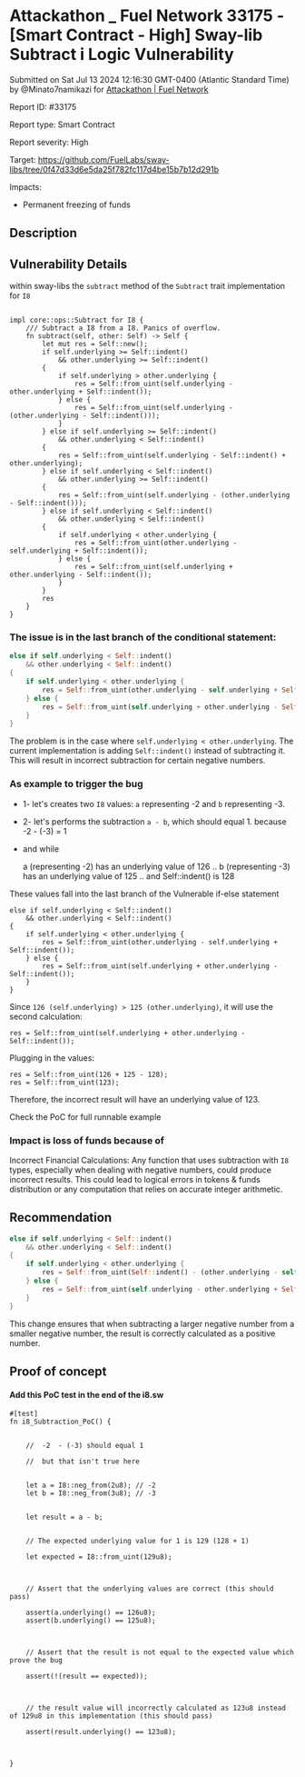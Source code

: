 # Attackathon \_ Fuel Network 33175 - \[Smart Contract - High] Sway-lib Subtract i Logic Vulnerability

Submitted on Sat Jul 13 2024 12:16:30 GMT-0400 (Atlantic Standard Time) by @Minato7namikazi for [Attackathon | Fuel Network](https://immunefi.com/bounty/fuel-network-attackathon/)

Report ID: #33175

Report type: Smart Contract

Report severity: High

Target: https://github.com/FuelLabs/sway-libs/tree/0f47d33d6e5da25f782fc117d4be15b7b12d291b

Impacts:

* Permanent freezing of funds

## Description

## Vulnerability Details

within sway-libs the `subtract` method of the `Subtract` trait implementation for `I8`

```

impl core::ops::Subtract for I8 {
    /// Subtract a I8 from a I8. Panics of overflow.
    fn subtract(self, other: Self) -> Self {
        let mut res = Self::new();
        if self.underlying >= Self::indent()
            && other.underlying >= Self::indent()
        {
            if self.underlying > other.underlying {
                res = Self::from_uint(self.underlying - other.underlying + Self::indent());
            } else {
                res = Self::from_uint(self.underlying - (other.underlying - Self::indent()));
            }
        } else if self.underlying >= Self::indent()
            && other.underlying < Self::indent()
        {
            res = Self::from_uint(self.underlying - Self::indent() + other.underlying);
        } else if self.underlying < Self::indent()
            && other.underlying >= Self::indent()
        {
            res = Self::from_uint(self.underlying - (other.underlying - Self::indent()));
        } else if self.underlying < Self::indent()
            && other.underlying < Self::indent()
        {
            if self.underlying < other.underlying {
                res = Self::from_uint(other.underlying - self.underlying + Self::indent());
            } else {
                res = Self::from_uint(self.underlying + other.underlying - Self::indent());
            }
        }
        res
    }
}
```

### The issue is in the last branch of the conditional statement:

```rust
else if self.underlying < Self::indent()
    && other.underlying < Self::indent()
{
    if self.underlying < other.underlying {
        res = Self::from_uint(other.underlying - self.underlying + Self::indent());
    } else {
        res = Self::from_uint(self.underlying + other.underlying - Self::indent());
    }
}
```

The problem is in the case where `self.underlying < other.underlying`. The current implementation is adding `Self::indent()` instead of subtracting it. This will result in incorrect subtraction for certain negative numbers.

### As example to trigger the bug

* 1- let's creates two `I8` values: `a` representing -2 and `b` representing -3.
* 2- let's performs the subtraction `a - b`, which should equal 1. because -2 - (-3) = 1
*   and while

    a (representing -2) has an underlying value of 126 .. b (representing -3) has an underlying value of 125 .. and Self::indent() is 128

These values fall into the last branch of the Vulnerable if-else statement

```
else if self.underlying < Self::indent()
    && other.underlying < Self::indent()
{
    if self.underlying < other.underlying {
        res = Self::from_uint(other.underlying - self.underlying + Self::indent());
    } else {
        res = Self::from_uint(self.underlying + other.underlying - Self::indent());
    }
}
```

Since `126 (self.underlying) > 125 (other.underlying)`, it will use the second calculation:

```
res = Self::from_uint(self.underlying + other.underlying - Self::indent());
```

Plugging in the values:

```
res = Self::from_uint(126 + 125 - 128);
res = Self::from_uint(123);
```

Therefore, the incorrect result will have an underlying value of 123.

Check the PoC for full runnable example

### Impact is loss of funds because of

Incorrect Financial Calculations: Any function that uses subtraction with `I8` types, especially when dealing with negative numbers, could produce incorrect results. This could lead to logical errors in tokens & funds distribution or any computation that relies on accurate integer arithmetic.

## Recommendation

```rust
else if self.underlying < Self::indent()
    && other.underlying < Self::indent()
{
    if self.underlying < other.underlying {
        res = Self::from_uint(Self::indent() - (other.underlying - self.underlying));
    } else {
        res = Self::from_uint(self.underlying - other.underlying + Self::indent());
    }
}
```

This change ensures that when subtracting a larger negative number from a smaller negative number, the result is correctly calculated as a positive number.

## Proof of concept

#### Add this PoC test in the end of the i8.sw

```
#[test]
fn i8_Subtraction_PoC() {


    //  -2  - (-3) should equal 1

    //  but that isn't true here


    let a = I8::neg_from(2u8); // -2
    let b = I8::neg_from(3u8); // -3


    let result = a - b;


    // The expected underlying value for 1 is 129 (128 + 1)

    let expected = I8::from_uint(129u8);



    // Assert that the underlying values are correct (this should pass)

    assert(a.underlying() == 126u8);
    assert(b.underlying() == 125u8);



    // Assert that the result is not equal to the expected value which prove the bug

    assert(!(result == expected));



    // the result value will incorrectly calculated as 123u8 instead of 129u8 in this implementation (this should pass)

    assert(result.underlying() == 123u8);



}
```
